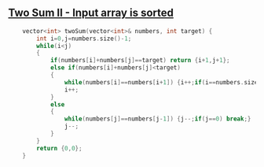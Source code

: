 ## [Two Sum II - Input array is sorted](https://leetcode.com/problems/two-sum-ii-input-array-is-sorted/)

```cpp
    vector<int> twoSum(vector<int>& numbers, int target) {
        int i=0,j=numbers.size()-1;
        while(i<j)
        {
            if(numbers[i]+numbers[j]==target) return {i+1,j+1};
            else if(numbers[i]+numbers[j]<target)
            {
                while(numbers[i]==numbers[i+1]) {i++;if(i==numbers.size()-1) break;}
                i++;
            }
            else
            {   
                while(numbers[j]==numbers[j-1]) {j--;if(j==0) break;}
                j--;
            }
        }
        return {0,0};
    }
```
